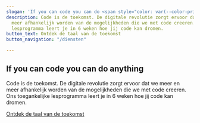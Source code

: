 ```yaml
---
slogan: 'If you can code you can do <span style="color: var(--color-primary-green);">anything<span>'
description: Code is de toekomst. De digitale revolutie zorgt ervoor dat we meer en
  meer afhankelijk worden van de mogelijkheden die we met code creeren. Ons toegankelijke
  lesprogramma leert je in 6 weken hoe jij code kan dromen.
button_text: Ontdek de taal van de toekomst
button_navigation: "/diensten"

---
```

## If you can code you can do <span style="color: var(--color-primary-green);">anything<span>

Code is de toekomst. De digitale revolutie zorgt ervoor dat we meer en meer afhankelijk worden van de mogelijkheden die we met code creeren. Ons toegankelijke lesprogramma leert je in 6 weken hoe jij code kan dromen.

<a href="./diensten">Ontdek de taal van de toekomst</a>